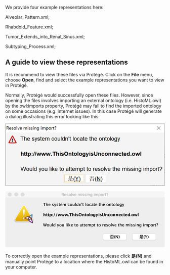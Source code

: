 We provide four example representations here:

Alveolar_Pattern.xml;

Rhabdoid_Feature.xml;

Tumor_Extends_into_Renal_Sinus.xml;

Subtyping_Process.xml;



## A guide to view these representations

It is recommend to view these files via Protégé. Click on the **File** menu, choose **Open**, find and select the example representations you want to view in Protégé. 

Normally, Protégé would successfully open these files. However, since opening the files involves importing an external ontology (i.e. HistoML.owl) by the owl:imports property, Protégé may fail to find the imported ontology on some occasions (e.g. internet issues). In this case Protégé will generate a dialog illustrating this error looking like this:

![image-20211105093951604](https://github.com/Peiliang/HistoML/blob/master/Specification/Level1/Representation_Examples/image-20211105093951604.png)

![img](https://github.com/Peiliang/HistoML/blob/master/Specification/Level1/Representation_Examples/%7B5A4437AC-0105-8CB7-14FD-DE63758DFEFD%7D.png)

To correctly open the example representations, please click **是(N)** and manually point Protégé to a location where the HistoML.owl can be found in your computer.
